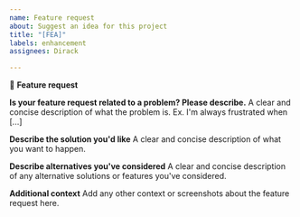 ```yaml
---
name: Feature request
about: Suggest an idea for this project
title: "[FEA]"
labels: enhancement
assignees: Dirack

---
```


:tada: **Feature request**

**Is your feature request related to a problem? Please describe.**
A clear and concise description of what the problem is. Ex. I'm always frustrated when [...]

**Describe the solution you'd like**
A clear and concise description of what you want to happen.

**Describe alternatives you've considered**
A clear and concise description of any alternative solutions or features you've considered.

**Additional context**
Add any other context or screenshots about the feature request here.
